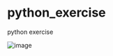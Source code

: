 # python_exercise
python exercise

![image](https://github.com/MonkeyMushroom/python_exercise/alien_invasion/raw/master/alien_invasion.gif)
